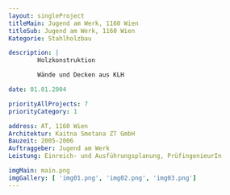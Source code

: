 ```yaml
---
layout: singleProject
titleMain: Jugend am Werk, 1160 Wien
titleSub: Jugend am Werk, 1160 Wien
Kategorie: Stahlholzbau

description: |
        Holzkonstruktion

        Wände und Decken aus KLH

date: 01.01.2004

priorityAllProjects: 7
priorityCategory: 1

address: AT, 1160 Wien
Architektur: Kaitna Smetana ZT GmbH
Bauzeit: 2005-2006
Auftraggeber: Jugend am Werk
Leistung: Einreich- und Ausführungsplanung, PrüfingenieurIn

imgMain: main.png
imgGallery: [ 'img01.png', 'img02.png', 'img03.png']
---
```

